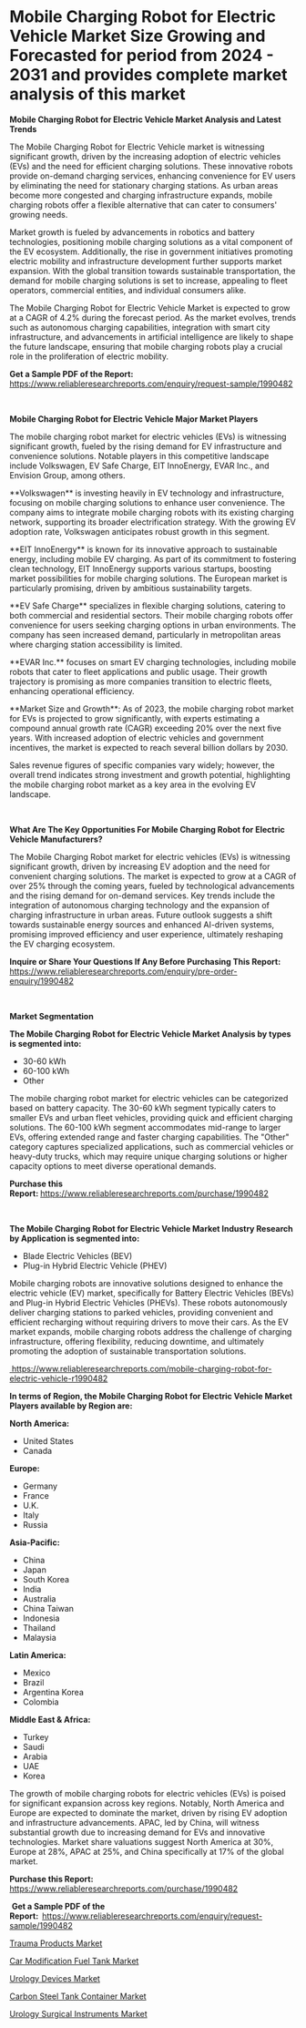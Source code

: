 <p><h1>Mobile Charging Robot for Electric Vehicle Market Size Growing and Forecasted for period from 2024 - 2031 and provides complete market analysis of this market</h1></p><p><strong>Mobile Charging Robot for Electric Vehicle Market Analysis and Latest Trends</strong></p>
<p><p>The Mobile Charging Robot for Electric Vehicle market is witnessing significant growth, driven by the increasing adoption of electric vehicles (EVs) and the need for efficient charging solutions. These innovative robots provide on-demand charging services, enhancing convenience for EV users by eliminating the need for stationary charging stations. As urban areas become more congested and charging infrastructure expands, mobile charging robots offer a flexible alternative that can cater to consumers' growing needs.</p><p>Market growth is fueled by advancements in robotics and battery technologies, positioning mobile charging solutions as a vital component of the EV ecosystem. Additionally, the rise in government initiatives promoting electric mobility and infrastructure development further supports market expansion. With the global transition towards sustainable transportation, the demand for mobile charging solutions is set to increase, appealing to fleet operators, commercial entities, and individual consumers alike.</p><p>The Mobile Charging Robot for Electric Vehicle Market is expected to grow at a CAGR of 4.2% during the forecast period. As the market evolves, trends such as autonomous charging capabilities, integration with smart city infrastructure, and advancements in artificial intelligence are likely to shape the future landscape, ensuring that mobile charging robots play a crucial role in the proliferation of electric mobility.</p></p>
<p><strong>Get a Sample PDF of the Report:&nbsp;</strong> <a href="https://www.reliableresearchreports.com/enquiry/request-sample/1990482?utm_campaign=12&utm_medium=2&utm_source=Github&utm_content=ia&utm_term=04112024&utm_id=mobile-charging-robot-for-electric-vehicle">https://www.reliableresearchreports.com/enquiry/request-sample/1990482</a></p>
<p>&nbsp;</p>
<p><strong>Mobile Charging Robot for Electric Vehicle Major Market Players</strong></p>
<p><p>The mobile charging robot market for electric vehicles (EVs) is witnessing significant growth, fueled by the rising demand for EV infrastructure and convenience solutions. Notable players in this competitive landscape include Volkswagen, EV Safe Charge, EIT InnoEnergy, EVAR Inc., and Envision Group, among others.</p><p>**Volkswagen** is investing heavily in EV technology and infrastructure, focusing on mobile charging solutions to enhance user convenience. The company aims to integrate mobile charging robots with its existing charging network, supporting its broader electrification strategy. With the growing EV adoption rate, Volkswagen anticipates robust growth in this segment.</p><p>**EIT InnoEnergy** is known for its innovative approach to sustainable energy, including mobile EV charging. As part of its commitment to fostering clean technology, EIT InnoEnergy supports various startups, boosting market possibilities for mobile charging solutions. The European market is particularly promising, driven by ambitious sustainability targets.</p><p>**EV Safe Charge** specializes in flexible charging solutions, catering to both commercial and residential sectors. Their mobile charging robots offer convenience for users seeking charging options in urban environments. The company has seen increased demand, particularly in metropolitan areas where charging station accessibility is limited.</p><p>**EVAR Inc.** focuses on smart EV charging technologies, including mobile robots that cater to fleet applications and public usage. Their growth trajectory is promising as more companies transition to electric fleets, enhancing operational efficiency.</p><p>**Market Size and Growth**: As of 2023, the mobile charging robot market for EVs is projected to grow significantly, with experts estimating a compound annual growth rate (CAGR) exceeding 20% over the next five years. With increased adoption of electric vehicles and government incentives, the market is expected to reach several billion dollars by 2030.</p><p>Sales revenue figures of specific companies vary widely; however, the overall trend indicates strong investment and growth potential, highlighting the mobile charging robot market as a key area in the evolving EV landscape.</p></p>
<p>&nbsp;</p>
<p><strong>What Are The Key Opportunities For Mobile Charging Robot for Electric Vehicle Manufacturers?</strong></p>
<p><p>The Mobile Charging Robot market for electric vehicles (EVs) is witnessing significant growth, driven by increasing EV adoption and the need for convenient charging solutions. The market is expected to grow at a CAGR of over 25% through the coming years, fueled by technological advancements and the rising demand for on-demand services. Key trends include the integration of autonomous charging technology and the expansion of charging infrastructure in urban areas. Future outlook suggests a shift towards sustainable energy sources and enhanced AI-driven systems, promising improved efficiency and user experience, ultimately reshaping the EV charging ecosystem.</p></p>
<p><strong>Inquire or Share Your Questions If Any Before Purchasing This Report:</strong> <a href="https://www.reliableresearchreports.com/enquiry/pre-order-enquiry/1990482?utm_campaign=12&utm_medium=2&utm_source=Github&utm_content=ia&utm_term=04112024&utm_id=mobile-charging-robot-for-electric-vehicle">https://www.reliableresearchreports.com/enquiry/pre-order-enquiry/1990482</a></p>
<p>&nbsp;</p>
<p><strong>Market Segmentation</strong></p>
<p><strong>The Mobile Charging Robot for Electric Vehicle Market Analysis by types is segmented into:</strong></p>
<p><ul><li>30-60 kWh</li><li>60-100 kWh</li><li>Other</li></ul></p>
<p><p>The mobile charging robot market for electric vehicles can be categorized based on battery capacity. The 30-60 kWh segment typically caters to smaller EVs and urban fleet vehicles, providing quick and efficient charging solutions. The 60-100 kWh segment accommodates mid-range to larger EVs, offering extended range and faster charging capabilities. The "Other" category captures specialized applications, such as commercial vehicles or heavy-duty trucks, which may require unique charging solutions or higher capacity options to meet diverse operational demands.</p></p>
<p><strong>Purchase this Report:&nbsp;</strong><a href="https://www.reliableresearchreports.com/purchase/1990482?utm_campaign=12&utm_medium=2&utm_source=Github&utm_content=ia&utm_term=04112024&utm_id=mobile-charging-robot-for-electric-vehicle">https://www.reliableresearchreports.com/purchase/1990482</a></p>
<p>&nbsp;</p>
<p><strong>The Mobile Charging Robot for Electric Vehicle Market Industry Research by Application is segmented into:</strong></p>
<p><ul><li>Blade Electric Vehicles (BEV)</li><li>Plug-in Hybrid Electric Vehicle (PHEV)</li></ul></p>
<p><p>Mobile charging robots are innovative solutions designed to enhance the electric vehicle (EV) market, specifically for Battery Electric Vehicles (BEVs) and Plug-in Hybrid Electric Vehicles (PHEVs). These robots autonomously deliver charging stations to parked vehicles, providing convenient and efficient recharging without requiring drivers to move their cars. As the EV market expands, mobile charging robots address the challenge of charging infrastructure, offering flexibility, reducing downtime, and ultimately promoting the adoption of sustainable transportation solutions.</p></p>
<p><a href="https://www.reliableresearchreports.com/mobile-charging-robot-for-electric-vehicle-r1990482?utm_campaign=12&utm_medium=2&utm_source=Github&utm_content=ia&utm_term=04112024&utm_id=mobile-charging-robot-for-electric-vehicle">&nbsp;https://www.reliableresearchreports.com/mobile-charging-robot-for-electric-vehicle-r1990482</a></p>
<p><strong>In terms of Region, the Mobile Charging Robot for Electric Vehicle Market Players available by Region are:</strong></p>
<p>
    <p> <strong> North America: </strong>
        <ul>
            <li>United States</li>
            <li>Canada</li>
        </ul>
        </p> 
    <p> <strong> Europe: </strong>
        <ul>
            <li>Germany</li>
            <li>France</li>
            <li>U.K.</li>
            <li>Italy</li>
            <li>Russia</li>
        </ul>
        </p> 
    <p> <strong> Asia-Pacific: </strong>
        <ul>
            <li>China</li>
            <li>Japan</li>
            <li>South Korea</li>
            <li>India</li>
            <li>Australia</li>
            <li>China Taiwan</li>
            <li>Indonesia</li>
            <li>Thailand</li>
            <li>Malaysia</li>
        </ul>
        </p> 
    <p> <strong> Latin America: </strong>
        <ul>
            <li>Mexico</li>
            <li>Brazil</li>
            <li>Argentina Korea</li>
            <li>Colombia</li>
        </ul>
        </p> 
    <p> <strong> Middle East & Africa: </strong>
        <ul>
            <li>Turkey</li>
            <li>Saudi</li>
            <li>Arabia</li>
            <li>UAE</li>
            <li>Korea</li>
        </ul>
    </p>
    </p>
<p><p>The growth of mobile charging robots for electric vehicles (EVs) is poised for significant expansion across key regions. Notably, North America and Europe are expected to dominate the market, driven by rising EV adoption and infrastructure advancements. APAC, led by China, will witness substantial growth due to increasing demand for EVs and innovative technologies. Market share valuations suggest North America at 30%, Europe at 28%, APAC at 25%, and China specifically at 17% of the global market.</p></p>
<p><strong>Purchase this Report: </strong><a href="https://www.reliableresearchreports.com/purchase/1990482?utm_campaign=12&utm_medium=2&utm_source=Github&utm_content=ia&utm_term=04112024&utm_id=mobile-charging-robot-for-electric-vehicle">https://www.reliableresearchreports.com/purchase/1990482</a></p>
<p>&nbsp;<strong>Get a Sample PDF of the Report:&nbsp;&nbsp;</strong><a href="https://www.reliableresearchreports.com/enquiry/request-sample/1990482?utm_campaign=12&utm_medium=2&utm_source=Github&utm_content=ia&utm_term=04112024&utm_id=mobile-charging-robot-for-electric-vehicle">https://www.reliableresearchreports.com/enquiry/request-sample/1990482</a></p>
<p><strong></strong></p>
<p><p><a href="https://issuu.com/reportprime-2/docs/trauma-products-market-size-2030.pp_34b59ca69a4bf2?utm_campaign=12&utm_medium=2&utm_source=Github&utm_content=ia&utm_term=04112024&utm_id=mobile-charging-robot-for-electric-vehicle">Trauma Products Market</a></p><p><a href="https://github.com/shauntarfpso/Market-Research-Report-List-1/blob/main/car-modification-fuel-tank-market.md?utm_campaign=12&utm_medium=2&utm_source=Github&utm_content=ia&utm_term=04112024&utm_id=mobile-charging-robot-for-electric-vehicle">Car Modification Fuel Tank Market</a></p><p><a href="https://issuu.com/reportprime-2/docs/urology-devices-market-size-2030.pp_08b6f854eebf00?utm_campaign=12&utm_medium=2&utm_source=Github&utm_content=ia&utm_term=04112024&utm_id=mobile-charging-robot-for-electric-vehicle">Urology Devices Market</a></p><p><a href="https://github.com/GenaGaines34/Market-Research-Report-List-1/blob/main/carbon-steel-tank-container-market.md?utm_campaign=12&utm_medium=2&utm_source=Github&utm_content=ia&utm_term=04112024&utm_id=mobile-charging-robot-for-electric-vehicle">Carbon Steel Tank Container Market</a></p><p><a href="https://issuu.com/reportprime-2/docs/urology-surgical-instruments-market_6555feab8c4127?utm_campaign=12&utm_medium=2&utm_source=Github&utm_content=ia&utm_term=04112024&utm_id=mobile-charging-robot-for-electric-vehicle">Urology Surgical Instruments Market</a></p></p>